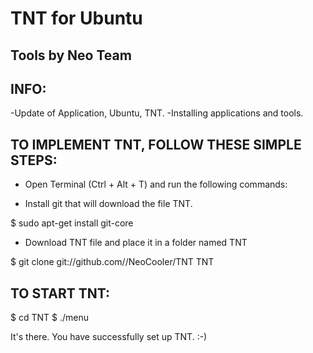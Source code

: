 TNT for Ubuntu
=============
Tools by Neo Team
-------
INFO:
-------
-Update of Application, Ubuntu, TNT.
-Installing applications and tools.

 
TO IMPLEMENT TNT, FOLLOW THESE SIMPLE STEPS:
-------

* Open Terminal (Ctrl + Alt + T) and run the following commands:


* Install git that will download the file TNT.

$ sudo apt-get install git-core

* Download TNT file and place it in a folder named TNT

$ git clone git://github.com//NeoCooler/TNT TNT

TO START TNT:
-------

$ cd TNT
$ ./menu

It's there. You have successfully set up TNT. :-)
